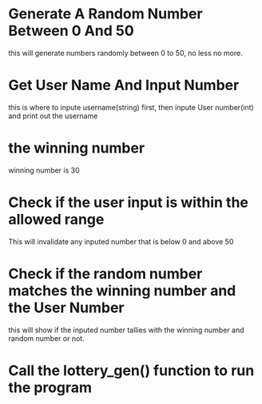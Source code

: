 # Generate A Random Number Between 0 And 50
this will generate numbers randomly between 0 to 50, no less no more.

# Get User Name And Input Number
this is where to inpute username(string) first, then inpute User number(int) and print out the username

# the winning number
winning number is 30

# Check if the user input is within the allowed range
This will invalidate any inputed number that is below 0 and above 50

# Check if the random number matches the winning number and the User Number
this will show if the inputed number tallies with the winning number and random number or not.

# Call the lottery_gen() function to run the program

